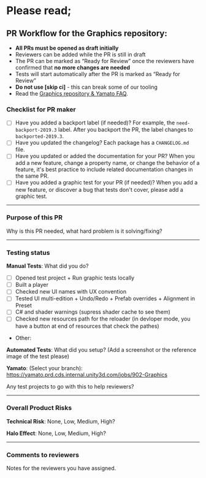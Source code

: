 # **Please read;**
## **PR Workflow for the Graphics repository:**
* **All PRs must be opened as draft initially**
* Reviewers can be added while the PR is still in draft
* The PR can be marked as “Ready for Review” once the reviewers have confirmed that **no more changes are needed**
* Tests will start automatically after the PR is marked as “Ready for Review”
* **Do not use [skip ci]** - this can break some of our tooling
* Read the [Graphics repository & Yamato FAQ](http://go/graphics-yamato-faq).

### Checklist for PR maker
- [ ] Have you added a backport label (if needed)? For example, the `need-backport-2019.3` label. After you backport the PR, the label changes to `backported-2019.3`.
- [ ] Have you updated the changelog? Each package has a `CHANGELOG.md` file.
- [ ] Have you updated or added the documentation for your PR? When you add a new feature, change a property name, or change the behavior of a feature, it's best practice to include related documentation changes in the same PR.
- [ ] Have you added a graphic test for your PR (if needed)? When you add a new feature, or discover a bug that tests don't cover, please add a graphic test.

---
### Purpose of this PR
Why is this PR needed, what hard problem is it solving/fixing?

---
### Testing status

**Manual Tests**: What did you do?
- [ ] Opened test project + Run graphic tests locally
- [ ] Built a player
- [ ] Checked new UI names with UX convention
- [ ] Tested UI multi-edition + Undo/Redo + Prefab overrides + Alignment in Preset
- [ ] C# and shader warnings (supress shader cache to see them)
- [ ] Checked new resources path for the reloader (in devloper mode, you have a button at end of resources that check the pathes)
- Other: 

**Automated Tests**: What did you setup? (Add a screenshot or the reference image of the test please)

**Yamato**: (Select your branch):
https://yamato.prd.cds.internal.unity3d.com/jobs/902-Graphics

Any test projects to go with this to help reviewers?

---
### Overall Product Risks
**Technical Risk**: None, Low, Medium, High?

**Halo Effect**: None, Low, Medium, High?

---
### Comments to reviewers
Notes for the reviewers you have assigned.
